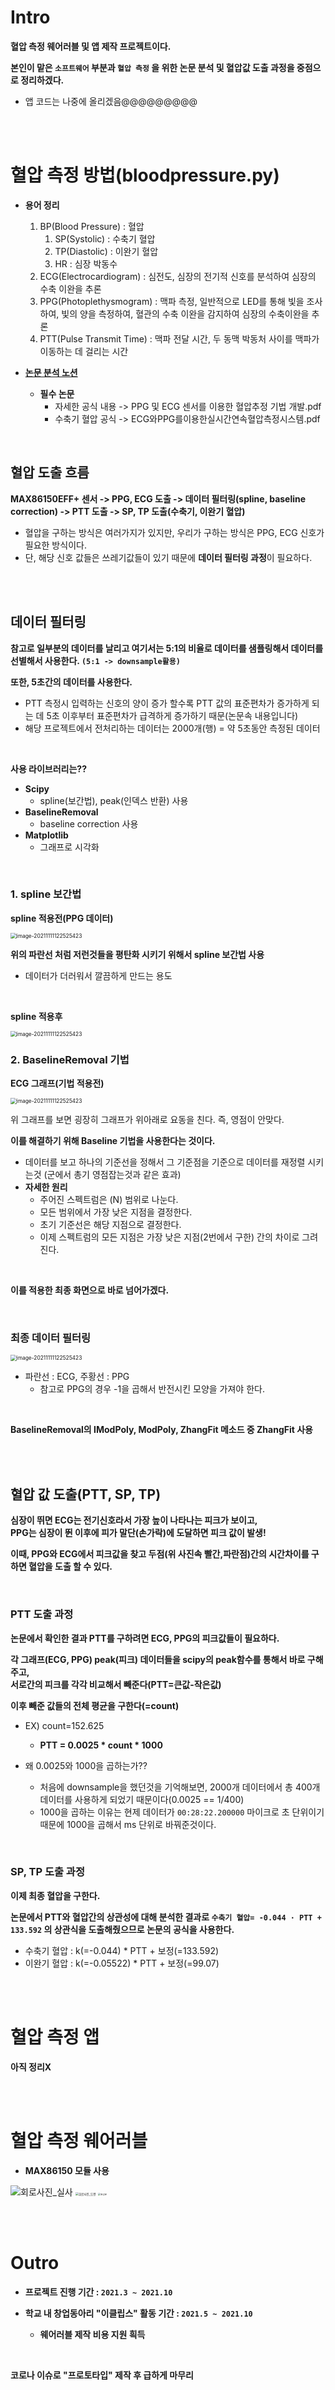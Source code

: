# Intro

**혈압 측정 웨어러블 및 앱 제작 프로젝트이다.**

**본인이 맡은 `소프트웨어` 부분과 `혈압 측정` 을 위한 논문 분석 및 혈압값 도출 과정을 중점으로 정리하겠다.**

* 앱 코드는 나중에 올리겠음@@@@@@@@@

<br><br>

# 혈압 측정 방법(bloodpressure.py)

* **용어 정리**
  1. BP(Blood Pressure) : 혈압
     1. SP(Systolic) : 수축기 혈압
     2. TP(Diastolic) : 이완기 혈압
     3. HR : 심장 박동수
  2. ECG(Electrocardiogram) : 심전도, 심장의 전기적 신호를 분석하여 심장의 수축 이완을 추론
  3. PPG(Photoplethysmogram) : 맥파 측정, 일반적으로 LED를 통해 빛을 조사하여, 빛의 양을 측정하여, 혈관의 수축 이완을 감지하여 심장의 수축이완을 추론
  4. PTT(Pulse Transmit Time) : 맥파 전달 시간, 두 동맥 박동처 사이를 맥파가 이동하는 데 걸리는 시간

* **[논문 분석 노션](https://www.notion.so/CheckMate-6c6baa1416c94617b1e541b9b0d05f46)**
  * **필수 논문**
    * 자세한 공식 내용 -> PPG 및 ECG 센서를 이용한 혈압추정 기법 개발.pdf
    * 수축기 혈압 공식 -> ECG와PPG를이용한실시간연속혈압측정시스템.pdf

<br>

## 혈압 도출 흐름

**MAX86150EFF+ 센서 -> PPG, ECG 도출 -> 데이터 필터링(spline, baseline correction) -> PTT 도출 -> SP, TP 도출(수축기, 이완기 혈압)**

* 혈압을 구하는 방식은 여러가지가 있지만, 우리가 구하는 방식은 PPG, ECG 신호가 필요한 방식이다.
* 단, 해당 신호 값들은 쓰레기값들이 있기 때문에 **데이터 필터링 과정**이 필요하다.

<br><br>

## 데이터 필터링

**참고로 일부분의 데이터를 날리고 여기서는 5:1의 비율로 데이터를 샘플링해서 데이터를 선별해서 사용한다. `(5:1 -> downsample활용)`**

**또한, 5초간의 데이터를 사용한다.**

* PTT 측정시 입력하는 신호의 양이 증가 할수록 PTT 값의 표준편차가 증가하게 되는 데 5초 이후부터 표준편차가 급격하게 증가하기 때문(논문속 내용입니다)
* 해당 프로젝트에서 전처리하는 데이터는 2000개(행) = 약 5초동안 측정된 데이터

<br>

**사용 라이브러리는??**

* **Scipy**
  * spline(보간법), peak(인덱스 반환) 사용
* **BaselineRemoval**
  * baseline correction 사용
* **Matplotlib**
  * 그래프로 시각화

<br>

### 1. spline 보간법

**spline 적용전(PPG 데이터)**

<img src=".\images\PPG.png" alt="image-20211111122525423" style="zoom:60%;" />

<br>

**위의 파란선 처럼 저런것들을 평탄화 시키기 위해서 spline 보간법 사용**

* 데이터가 더러워서 깔끔하게 만드는 용도

<br>

**spline 적용후**

<img src=".\images\PPG_Spline.png" alt="image-20211111122525423" style="zoom:60%;" />

<br>

### 2. BaselineRemoval 기법

**ECG 그래프(기법 적용전)**

<img src=".\images\ECG_Spline.png" alt="image-20211111122525423" style="zoom:60%;" />

<br>

위 그래프를 보면 굉장히 그래프가 위아래로 요동을 친다. 즉, 영점이 안맞다.

**이를 해결하기 위해 Baseline 기법을 사용한다는 것이다.**

* 데이터를 보고 하나의 기준선을 정해서 그 기준점을 기준으로 데이터를 재정렬 시키는것 (군에서 총기 영점잡는것과 같은 효과)
* **자세한 원리**
  * 주어진 스펙트럼은 (N) 범위로 나눈다.
  * 모든 범위에서 가장 낮은 지점을 결정한다.
  * 초기 기준선은 해당 지점으로 결정한다.
  * 이제 스펙트럼의 모든 지점은 가장 낮은 지점(2번에서 구한) 간의 차이로 그려진다.

<br>

**이를 적용한 최종 화면으로 바로 넘어가겠다.**

<br>

### 최종 데이터 필터링

<img src=".\images\최종_필터링.png" alt="image-20211111122525423" style="zoom:60%;" />

* 파란선 : ECG, 주황선 : PPG
  * 참고로 PPG의 경우 -1을 곱해서 반전시킨 모양을 가져야 한다.

<br>

**BaselineRemoval의 IModPoly, ModPoly, ZhangFit 메소드 중 ZhangFit 사용**

<br><br>

## 혈압 값 도출(PTT, SP, TP)

**심장이 뛰면 ECG는 전기신호라서 가장 높이 나타나는 피크가 보이고,  
PPG는 심장이 뛴 이후에 피가 말단(손가락)에 도달하면 피크 값이 발생!** 

**이때, PPG와 ECG에서 피크값을 찾고 두점(위 사진속 빨간,파란점)간의 시간차이를 구하면 혈압을 도출 할 수 있다.**

<br>

### PTT 도출 과정

**논문에서 확인한 결과 PTT를 구하려면 ECG, PPG의 피크값들이 필요하다.**

**각 그래프(ECG, PPG) peak(피크) 데이터들을 scipy의 peak함수를 통해서 바로 구해주고,  
서로간의 피크를 각각 비교해서 빼준다(PTT=큰값-작은값)** 

**이후 빼준 값들의 전체 평균을 구한다(=count)**

* EX) count=152.625
  * **PTT = 0.0025 * count * 1000** 

* 왜 0.0025와 1000을 곱하는가??
  * 처음에 downsample을 했던것을 기억해보면, 2000개 데이터에서 총 400개 데이터를 사용하게 되었기 때문이다(0.0025 == 1/400)
  * 1000을 곱하는 이유는 현제 데이터가 `00:28:22.200000` 마이크로 초 단위이기 때문에 1000을 곱해서 ms 단위로 바꿔준것이다.


<br>

### SP, TP 도출 과정

**이제 최종 혈압을 구한다.**

**논문에서 PTT와 혈압간의 상관성에 대해 분석한 결과로 `수축기 혈압= -0.044 · PTT + 133.592` 의 상관식을 도출해줬으므로 논문의 공식을 사용한다.**

* 수축기 혈압 : k(=-0.044) * PTT + 보정(=133.592)
* 이완기 혈압 : k(=-0.05522) * PTT + 보정(=99.07)

<br><br>

# 혈압 측정 앱

**아직 정리X**

<br><br>

# 혈압 측정 웨어러블

* **MAX86150 모듈 사용**

<img src=".\images\회로사진_실사.png" alt="회로사진_실사"  />   <img src=".\images\회로사진_도면.jpg" alt="회로사진_도면" style="zoom: 33%;" />      <img src=".\images\완성본.jpg" alt="완성본" style="zoom: 25%;" /> 

<br><br>

# Outro

* **프로젝트 진행 기간 : `2021.3 ~ 2021.10`**

* **학교 내 창업동아리 "이클립스" 활동 기간 : `2021.5 ~ 2021.10`**
  * **웨어러블 제작 비용 지원 흭득**

<br>

**코로나 이슈로 "프로토타입" 제작 후 급하게 마무리**
